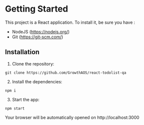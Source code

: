 # Getting Started 

This project is a React application. To install it, be sure you have : 
- NodeJS (https://nodejs.org/)
- Git (https://git-scm.com/)

## Installation

1) Clone the repository: 
``` 
git clone https://github.com/GrowthAOS/react-todolist-qa
``` 

2) Install the dependencies:
```
npm i
```

3) Start the app:
```
npm start
``` 

Your browser will be automatically opened on http://localhost:3000